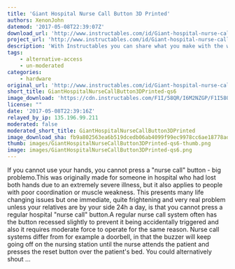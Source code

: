 ```yaml
---
title: 'Giant Hospital Nurse Call Button 3D Printed'
authors: XenonJohn
datemod: '2017-05-08T22:39:07Z'
download_url: 'http://www.instructables.com/id/Giant-hospital-nurse-call-button-3D-printed/'
project_url: 'http://www.instructables.com/id/Giant-hospital-nurse-call-button-3D-printed'
description: 'With Instructables you can share what you make with the world, and tap into an ever-growing community of creative experts.'
tags:
    - alternative-access
    - un-moderated
categories:
    - hardware
original_url: 'http://www.instructables.com/id/Giant-hospital-nurse-call-button-3D-printed'
short_title: GiantHospitalNurseCallButton3DPrinted-qs6
image_download: 'https://cdn.instructables.com/F1I/58QR/I6M2NZGP/F1I58QRI6M2NZGP.MEDIUM.jpg?width=614'
license: ""
date: '2017-05-08T22:39:16Z'
relayed_by_ip: 135.196.99.211
moderated: false
moderated_short_title: GiantHospitalNurseCallButton3DPrinted
image_download_sha: fb9a802563ea6b519dcedb06ab4099f99ec9978cc6ae18778ade24ead1fbb7bf
thumb: images/GiantHospitalNurseCallButton3DPrinted-qs6-thumb.png
image: images/GiantHospitalNurseCallButton3DPrinted-qs6.png
---
```

If you cannot use your hands, you cannot press a &quot;nurse call&quot; button - big problemo.This was originally made for someone in hospital who had lost both hands due to an extremely severe illness, but it also applies to people with poor coordination or muscle weakness. This presents many life changing issues but one immediate, quite frightening and very real problem unless your relatives are by your side 24h a day, is that you cannot press a regular hospital &quot;nurse call&quot; button.A regular nurse call system often has the button recessed slightly to prevent it being accidentally triggered and also it requires moderate force to operate for the same reason. Nurse call systems differ from for example a doorbell, in that the buzzer will keep going off on the nursing station until the nurse attends the patient and presses the reset button over the patient's bed. You could alternatively shout ...